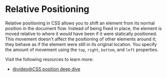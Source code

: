 # Relative Positioning

Relative positioning in CSS allows you to shift an element from its normal position in the document flow.  Instead of being fixed in place, the element is moved relative to where it *would* have been if it were statically positioned. This movement doesn't affect the positioning of other elements around it; they behave as if the element were still in its original location. You specify the amount of movement using the `top`, `right`, `bottom`, and `left` properties.

Visit the following resources to learn more:

- [@video@CSS position deep dive](https://www.youtube.com/watch?v=fF_NVrd1s14)